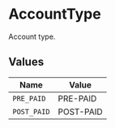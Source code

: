 # AccountType

Account type.


## Values

| Name        | Value       |
| ----------- | ----------- |
| `PRE_PAID`  | PRE-PAID    |
| `POST_PAID` | POST-PAID   |